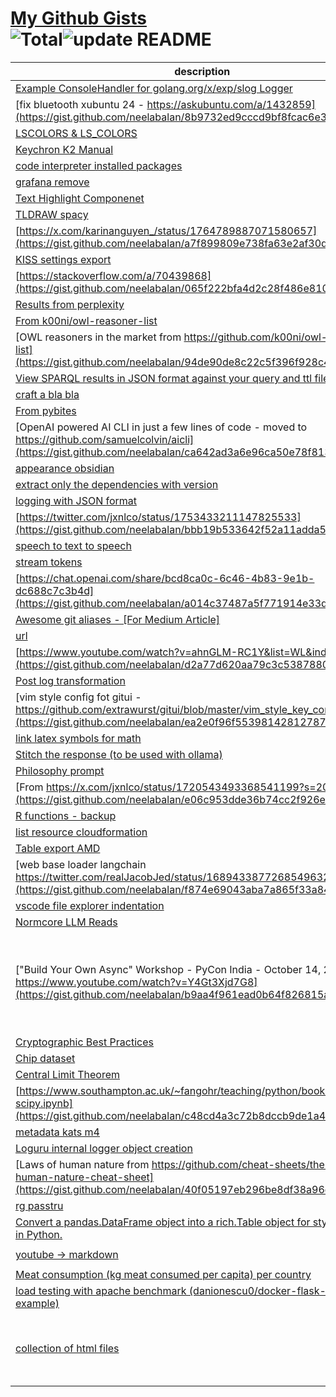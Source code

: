 # [My Github Gists](https://gist.github.com/neelabalan)<br>![Total](https://img.shields.io/badge/Total-54-blue.svg)![update README](https://github.com/neelabalan/mygists/actions/workflows/update_readme.yml/badge.svg)
|                                                                                     description                                                                                     |                                                                                          files                                                                                           |
|-------------------------------------------------------------------------------------------------------------------------------------------------------------------------------------|------------------------------------------------------------------------------------------------------------------------------------------------------------------------------------------|
|[Example ConsoleHandler for golang.org/x/exp/slog Logger](https://gist.github.com/neelabalan/a3e3012bf231d54a3fd8473f5c29d2fa)                                                       |`slog_console_handler.go`                                                                                                                                                                 |
|[fix bluetooth xubuntu 24 - https://askubuntu.com/a/1432859](https://gist.github.com/neelabalan/8b9732ed9cccd9bf8fcac6e3a332ce50)                                                    |`steps`                                                                                                                                                                                   |
|[LSCOLORS & LS_COLORS](https://gist.github.com/neelabalan/71dafbf60db1e32c38c981dbe7ce5eb8)                                                                                          |`LC_COLORS.md`                                                                                                                                                                            |
|[Keychron K2 Manual](https://gist.github.com/neelabalan/3494f9d0153a9ec3547cb017bddb4650)                                                                                            |`keychron_k2.adoc`                                                                                                                                                                        |
|[code interpreter installed packages](https://gist.github.com/neelabalan/aafae602dd6d8a5f4e70d019a357a98c)                                                                           |`packages`                                                                                                                                                                                |
|[grafana remove](https://gist.github.com/neelabalan/7b4e562e1e8b27b933ebbdeb79e66cd7)                                                                                                |`steps`                                                                                                                                                                                   |
|[Text Highlight Componenet](https://gist.github.com/neelabalan/05f91be4f965bc41cadb249bb6c71c0f)                                                                                     |`Highlight.js`                                                                                                                                                                            |
|[TLDRAW spacy](https://gist.github.com/neelabalan/bffc64b5eb13b62ccfcea8b6c5037f5e)                                                                                                  |`spacy.tldr`                                                                                                                                                                              |
|[https://x.com/karinanguyen_/status/1764789887071580657](https://gist.github.com/neelabalan/a7f899809e738fa63e2af30dad6adefa)                                                        |`prompt`                                                                                                                                                                                  |
|[KISS settings export](https://gist.github.com/neelabalan/3b2a72934b9e1994ff2f61764a3dc437)                                                                                          |`settings.json`                                                                                                                                                                           |
|[https://stackoverflow.com/a/70439868](https://gist.github.com/neelabalan/065f222bfa4d2c28f486e810f06a7c51)                                                                          |`command`                                                                                                                                                                                 |
|[Results from perplexity](https://gist.github.com/neelabalan/7d5fd53ae4dc9e2733085be33329310f)                                                                                       |`recomm.md`                                                                                                                                                                               |
|[From k00ni/owl-reasoner-list](https://gist.github.com/neelabalan/830be0ba395a9c7687416a80b3d14e2a)                                                                                  |`references.md`                                                                                                                                                                           |
|[OWL reasoners in the market from https://github.com/k00ni/owl-reasoner-list](https://gist.github.com/neelabalan/94de90de8c22c5f396f928c4fe8fa68d)                                   |`reasoners.csv`                                                                                                                                                                           |
|[View SPARQL results in JSON format against your query and ttl file](https://gist.github.com/neelabalan/d459f914d212c38dcc13f6d4139714a5)                                            |`ui.py`                                                                                                                                                                                   |
|[craft a bla bla](https://gist.github.com/neelabalan/5caf59d87a470a3a1d7e67c997f78371)                                                                                               |`prompt`                                                                                                                                                                                  |
|[From pybites](https://gist.github.com/neelabalan/90916273c67260f0cdc9ab6ac5452415)                                                                                                  |`xpost.py`                                                                                                                                                                                |
|[OpenAI powered AI CLI in just a few lines of code - moved to https://github.com/samuelcolvin/aicli](https://gist.github.com/neelabalan/ca642ad3a6e96ca50e78f813a281dacb)            |`aicli.py`                                                                                                                                                                                |
|[appearance obsidian](https://gist.github.com/neelabalan/2734d84e30e6e597763ceffee118f79f)                                                                                           |`appearance.css`                                                                                                                                                                          |
|[extract only the dependencies with version](https://gist.github.com/neelabalan/4cccd4bc31c31b739daacc7d3d84a2b9)                                                                    |`command`                                                                                                                                                                                 |
|[logging with JSON format](https://gist.github.com/neelabalan/e2501b422b218010b18903ec268ba873)                                                                                      |`log.py`                                                                                                                                                                                  |
|[https://twitter.com/jxnlco/status/1753433211147825533](https://gist.github.com/neelabalan/bbb19b533642f52a11adda587c78bb57)                                                         |`snippet.py`                                                                                                                                                                              |
|[speech to text to speech](https://gist.github.com/neelabalan/7affe92b3892d8f0615a7407a141e8e5)                                                                                      |`fast_speech_text_speech.py`                                                                                                                                                              |
|[stream tokens](https://gist.github.com/neelabalan/50e00667633175024fe3780a58506c4d)                                                                                                 |`stream.py`                                                                                                                                                                               |
|[https://chat.openai.com/share/bcd8ca0c-6c46-4b83-9e1b-dc688c7c3b4d](https://gist.github.com/neelabalan/a014c37487a5f771914e33d6967e9175)                                            |`prompt`                                                                                                                                                                                  |
|[Awesome git aliases - [For Medium Article] ](https://gist.github.com/neelabalan/2c05e5c19c45754dc85ebd78904e32d5)                                                                   |`.gitconfig`                                                                                                                                                                              |
|[url](https://gist.github.com/neelabalan/e868d438f4b4d98b0a3081c85555df5f)                                                                                                           |`numba_absolute_minimum.ipynb`                                                                                                                                                            |
|[https://www.youtube.com/watch?v=ahnGLM-RC1Y&list=WL&index=37](https://gist.github.com/neelabalan/d2a77d620aa79c3c53878807b9bbaea2)                                                  |`slides.md`                                                                                                                                                                               |
|[Post log transformation](https://gist.github.com/neelabalan/309f2669175c3490440af2758246333b)                                                                                       |`file.py`                                                                                                                                                                                 |
|[vim style config fot gitui - https://github.com/extrawurst/gitui/blob/master/vim_style_key_config.ron](https://gist.github.com/neelabalan/ea2e0f96f55398142812787eca4808b0)         |`config.ron`                                                                                                                                                                              |
|[link latex symbols for math](https://gist.github.com/neelabalan/a9ec43702490a550a400d972f8c77ba0)                                                                                   |`link`                                                                                                                                                                                    |
|[Stitch the response (to be used with ollama)](https://gist.github.com/neelabalan/572d11798e3fe87618a3b07dda8881bf)                                                                  |`util.py`                                                                                                                                                                                 |
|[Philosophy prompt](https://gist.github.com/neelabalan/ea0f919c7eea7f9b577d393b79388510)                                                                                             |`prompt`                                                                                                                                                                                  |
|[From https://x.com/jxnlco/status/1720543493368541199?s=20](https://gist.github.com/neelabalan/e06c953dde36b74cc2f926ea24995ac4)                                                     |`script.py`                                                                                                                                                                               |
|[R functions - backup](https://gist.github.com/neelabalan/d839d255e87fe431f7a61d831a728176)                                                                                          |`r_file.r`                                                                                                                                                                                |
|[list resource cloudformation](https://gist.github.com/neelabalan/ac7b3acda188426724909864962853f5)                                                                                  |`command`                                                                                                                                                                                 |
|[Table export AMD](https://gist.github.com/neelabalan/9eebfdcb3a26d162848366feaf57d260)                                                                                              |`amd.json`                                                                                                                                                                                |
|[web base loader langchain https://twitter.com/realJacobJed/status/1689433877268549632](https://gist.github.com/neelabalan/f874e69043aba7a865f33a84f6a0b149)                         |`script.py`                                                                                                                                                                               |
|[vscode file explorer indentation](https://gist.github.com/neelabalan/4077afa524f74d1fedfe2608a32b0589)                                                                              |`settings.json`                                                                                                                                                                           |
|[Normcore LLM Reads](https://gist.github.com/neelabalan/b3deeb1d0af88d85230586f4338a6cf0)                                                                                            |`normcore-llm.md`                                                                                                                                                                         |
|["Build Your Own Async" Workshop - PyCon India - October 14, 2019 - https://www.youtube.com/watch?v=Y4Gt3Xjd7G8](https://gist.github.com/neelabalan/b9aa4f961ead0b64f826815a4eeb66e6)|`aproducer.py`<br>`aproducer_error.py`<br>`asynco.py`<br>`coro_callback.py`<br>`example.py`<br>`io_scheduler.py`<br>`producer.py`<br>`yieldo.py`<br>`yproducer.py`<br>`yproducer_error.py`|
|[Cryptographic Best Practices](https://gist.github.com/neelabalan/a8147e63cfc29612b762ab24be224c2d)                                                                                  |`gistfile1.md`                                                                                                                                                                            |
|[Chip dataset](https://gist.github.com/neelabalan/47970aeb0fc5012effba5f815aac4f5d)                                                                                                  |`chip.csv`                                                                                                                                                                                |
|[Central Limit Theorem](https://gist.github.com/neelabalan/56c7cef39a245eaf6d6d07ccc4e0674a)                                                                                         |`test.ipynb`                                                                                                                                                                              |
|[https://www.southampton.ac.uk/~fangohr/teaching/python/book/ipynb/16-scipy.ipynb](https://gist.github.com/neelabalan/c48cd4a3c72b8dccb9de1a4fe199915e)                              |`scipy.ipynb`                                                                                                                                                                             |
|[metadata kats m4](https://gist.github.com/neelabalan/2345155f02172f8c5fe51befee9148af)                                                                                              |`metadata_650-750and800-934.json`                                                                                                                                                         |
|[Loguru internal logger object creation](https://gist.github.com/neelabalan/a3ea4f7020e114660084fe676815e326)                                                                        |`log.py`                                                                                                                                                                                  |
|[Laws of human nature from https://github.com/cheat-sheets/the-laws-of-human-nature-cheat-sheet](https://gist.github.com/neelabalan/40f05197eb296be8df38a96dedf0e7e6)                |`README.md`                                                                                                                                                                               |
|[rg passtru](https://gist.github.com/neelabalan/adaaf09075c1f062ead129e6e5aecc2c)                                                                                                    |`rg.sh`                                                                                                                                                                                   |
|[Convert a pandas.DataFrame object into a rich.Table object for stylized printing in Python.](https://gist.github.com/neelabalan/33ab34cf65b43e305c3f12ec6db05938)                   |`df_to_table.py`<br>`table_to_dataframe.py`                                                                                                                                               |
|[youtube -> markdown](https://gist.github.com/neelabalan/4d4471c3eb8268ecc35bee53f2c376af)                                                                                           |`command`<br>`videos.py`                                                                                                                                                                  |
|[Meat consumption (kg meat consumed per capita) per country](https://gist.github.com/neelabalan/5aa6c08bf5b48debf116c475ff204767)                                                    |`meat_consumption_kg_meat_per_capita_per_country.csv`                                                                                                                                     |
|[load testing with apache benchmark (danionescu0/docker-flask-mongodb-example)](https://gist.github.com/neelabalan/5a58fb95e679783920558a76c60ff3a5)                                 |`README.md`                                                                                                                                                                               |
|[collection of html files](https://gist.github.com/neelabalan/1cf6cc7e0807d2f814896aae8bfccf88)                                                                                      |`README.md`<br>`column.html`<br>`dummy-progress.html`<br>`form-submit.html`<br>`highlight-text.html`<br>`keyup.html`<br>`regexmatch.html`                                                 |
